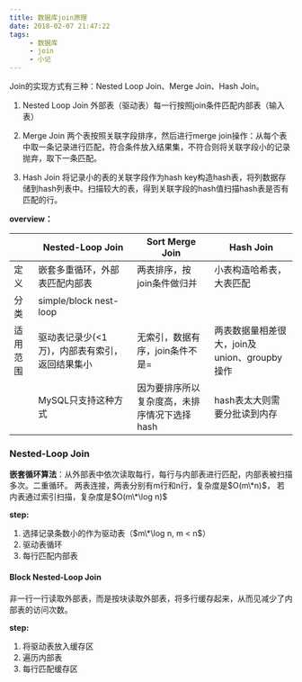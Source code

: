 ```yaml
---
title: 数据库join原理
date: 2018-02-07 21:47:22
tags:
     - 数据库
     - join
     - 小记
---
```


Join的实现方式有三种：Nested Loop Join、Merge Join、Hash Join。  

<!--more-->

1. Nested Loop Join
   外部表（驱动表）每一行按照join条件匹配内部表（输入表）

2. Merge Join
   两个表按照关联字段排序，然后进行merge join操作：从每个表中取一条记录进行匹配，符合条件放入结果集，不符合则将关联字段小的记录抛弃，取下一条匹配。

3. Hash Join
   将记录小的表的关联字段作为hash key构造hash表，将列数据存储到hash列表中。扫描较大的表，得到关联字段的hash值扫描hash表是否有匹配的行。

**overview：**

|      | Nested-Loop Join          | Sort Merge Join          | Hash Join                      |
| ---- | ------------------------- | ------------------------ | ------------------------------ |
| 定义   | 嵌套多重循环，外部表匹配内部表           | 两表排序，按join条件做归并          | 小表构造哈希表，大表匹配                   |
| 分类   | simple/block nest-loop    |                          |                                |
| 适用范围 | 驱动表记录少(<1万)，内部表有索引，返回结果集小 | 无索引，数据有序，join条件不是\=      | 两表数据量相差很大，join及union、groupby操作 |
|      | MySQL只支持这种方式              | 因为要排序所以复杂度高，未排序情况下选择hash | hash表太大则需要分批读到内存               |

### Nested-Loop Join
**嵌套循环算法**：从外部表中依次读取每行，每行与内部表进行匹配，内部表被扫描多次。二重循环。
两表连接，两表分别有m行和n行，复杂度是$O(m\*n)$，
若内表通过索引扫描，复杂度是$O(m\*\log n)$

**step:**
1. 选择记录条数小的作为驱动表（$m\*\log n, m < n$）
2. 驱动表循环
3. 每行匹配内部表

#### Block Nested-Loop Join
非一行一行读取外部表，而是按块读取外部表，将多行缓存起来，从而见减少了内部表的访问次数。

**step:**
1. 将驱动表放入缓存区
2. 遍历内部表
3. 每行匹配缓存区


